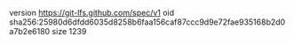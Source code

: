 version https://git-lfs.github.com/spec/v1
oid sha256:25980d6dfdd6035d8258b6faa156caf87ccc9d9e72fae935168b2d0a7b2e6180
size 1239
